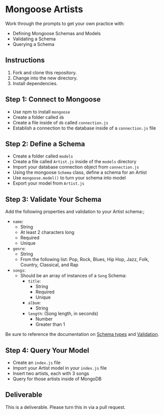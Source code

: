 # Mongoose Artists

Work through the prompts to get your own practice with:

* Defining Mongoose Schemas and Models
* Validating a Schema
* Querying a Schema

## Instructions

1.  Fork and clone this repository.
2.  Change into the new directory.
3.  Install dependencies.


## Step 1: Connect to Mongoose

- Use npm to install `mongoose`
- Create a folder called `db`
- Create a file inside of `db` called `connection.js`
- Establish a connection to the database inside of a `connection.js` file

## Step 2: Define a Schema

- Create a folder called `models`
- Create a file called `Artist.js` inside of the `models` directory
- Import your database connection object from `connection.js`
- Using the mongoose `Schema` class, define a schema for an Artist
- Use `mongoose.model()` to turn your schema into model
- Export your model from `Artist.js`

## Step 3: Validate Your Schema

Add the following properties and validation to your Artist schema:;

- `name`:
  - String
  - At least 2 characters long
  - Required
  - Unique
- `genre`:
  - String
  - From the following list: Pop, Rock, Blues, Hip Hop, Jazz, Folk, Country, Classical, and Rap
- `songs`:
  - Should be an array of instances of a `Song` Schema:
    - `title`:
      - String
      - Required
      - Unique
    - `album`:
      - String
    - `length`: (Song length, in seconds)
      - Number
      - Greater than 1

Be sure to reference the documentation on [Schema
types](https://mongoosejs.com/docs/schematypes.html) and
[Validation](https://mongoosejs.com/docs/validation.html).

## Step 4: Query Your Model

- Create an `index.js` file
- Import your Artist model in your `index.js` file
- Insert two artists, each with 3 songs
- Query for those artists inside of MongoDB

## Deliverable
This is a deliverable. Please turn this in via a pull request.
